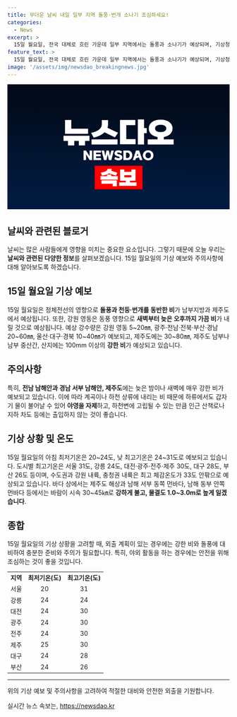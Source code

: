 ```yaml
---
title: 무더운 날씨 내일 일부 지역 돌풍·번개 소나기 조심하세요!
categories:
  - News
excerpt: >
  15일 월요일, 전국 대체로 흐린 가운데 일부 지역에서는 돌풍과 소나기가 예상되며, 기상청은 각 지역별 강수량과 안전 유의사항을 안내했다. 특히 제주도와 일부 지역에는 100mm 이상의 강한 비가 예보되어 하류 주민들은 주의가 필요하다. 기온은 20~31도로 예상되며, 각 도시별로 최고기온과 체감온도가 안내되었다. 또한 제주도와 일부 해상 지역에서는 강한 바람과 높은 물결에 대한 주의가 요망된다. (150자)
feature_text: >
  15일 월요일, 전국 대체로 흐린 가운데 일부 지역에서는 돌풍과 소나기가 예상되며, 기상청은 각 지역별 강수량과 안전 유의사항을 안내했다. 특히 제주도와 일부 지역에는 100mm 이상의 강한 비가 예보되어 하류 주민들은 주의가 필요하다. 기온은 20~31도로 예상되며, 각 도시별로 최고기온과 체감온도가 안내되었다. 또한 제주도와 일부 해상 지역에서는 강한 바람과 높은 물결에 대한 주의가 요망된다. (150자)
image: '/assets/img/newsdao_breakingnews.jpg'
---
```


<p><img src="/assets/img/newsdao_breakingnews.jpg" alt="cryptoinkorea 속보" /></p>

<h2>날씨와 관련된 블로거</h2>

<p data-ke-size="size16">날씨는 많은 사람들에게 영향을 미치는 중요한 요소입니다. 그렇기 때문에 오늘 우리는 <b>날씨와 관련된 다양한 정보</b>를 살펴보겠습니다. 15일 월요일의 기상 예보와 주의사항에 대해 알아보도록 하겠습니다.</p>

<h2 data-ke-size="size26">15일 월요일 기상 예보</h2>

<p data-ke-size="size16">15일 월요일은 정체전선의 영향으로 <b>돌풍과 천둥·번개를 동반한 비</b>가 남부지방과 제주도에서 예상됩니다. 또한, 강원 영동은 동풍 영향으로 <b>새벽부터 늦은 오후까지 가끔 비</b>가 내릴 것으로 예상됩니다. 예상 강수량은 강원 영동 5~20㎜, 광주·전남·전북·부산·경남 20~60㎜, 울산·대구·경북 10~40㎜가 예보되고, 제주도에는 30~80㎜, 제주도 남부나 남부 중산간, 산지에는 100mm 이상의 <b>강한 비</b>가 예상되고 있습니다.</p>

<h2 data-ke-size="size26">주의사항</h2>

<p data-ke-size="size16">특히, <b>전남 남해안과 경남 서부 남해안, 제주도</b>에는 늦은 밤이나 새벽에 매우 강한 비가 예보되고 있습니다. 이에 따라 계곡이나 하천 상류에 내리는 비 때문에 하류에서도 갑자기 물이 불어날 수 있어 <b>야영을 자제</b>하고, 하천변에 고립될 수 있는 만큼 인근 산책로나 지하 차도 등에는 출입하지 않는 것이 좋습니다.</p>

<h2 data-ke-size="size26">기상 상황 및 온도</h2>

<p data-ke-size="size16">15일 월요일의 아침 최저기온은 20~24도, 낮 최고기온은 24~31도로 예보되고 있습니다. 도시별 최고기온은 서울 31도, 강릉 24도, 대전·광주·전주·제주 30도, 대구 28도, 부산 26도 등이며, 수도권과 강원 내륙, 충청권 내륙은 최고 체감온도가 33도 안팎으로 예상되고 있습니다. 바다 상에서는 제주도 해상과 남해 서부 동쪽 먼바다, 남해 동부 안쪽 먼바다 등에서는 바람이 시속 30~45㎞로 <b>강하게 불고, 물결도 1.0~3.0m로 높게 일겠습니다</b>.</p>

<h2 data-ke-size="size26">종합</h2>

<p data-ke-size="size16">15일 월요일의 기상 상황을 고려할 때, 외출 계획이 있는 경우에는 강한 비와 돌풍에 대비하여 충분한 준비와 주의가 필요합니다. 특히, 야외 활동을 하는 경우에는 안전을 위해 조심하는 것이 좋을 것입니다.</p>

<table>
    <tbody>
        <tr>
            <td style="text-align: center; height: 17px;"><b>지역</b></td>
            <td style="text-align: center; height: 17px;"><b>최저기온(도)</b></td>
            <td style="text-align: center; height: 17px;"><b>최고기온(도)</b></td>
        </tr>
        <tr>
            <td style="text-align: center; height: 17px;">서울</td>
            <td style="text-align: center; height: 17px;">20</td>
            <td style="text-align: center; height: 17px;">31</td>
        </tr>
        <tr>
            <td style="text-align: center; height: 17px;">강릉</td>
            <td style="text-align: center; height: 17px;">24</td>
            <td style="text-align: center; height: 17px;">24</td>
        </tr>
        <tr>
            <td style="text-align: center; height: 17px;">대전</td>
            <td style="text-align: center; height: 17px;">24</td>
            <td style="text-align: center; height: 17px;">30</td>
        </tr>
        <tr>
            <td style="text-align: center; height: 17px;">광주</td>
            <td style="text-align: center; height: 17px;">24</td>
            <td style="text-align: center; height: 17px;">30</td>
        </tr>
        <tr>
            <td style="text-align: center; height: 17px;">전주</td>
            <td style="text-align: center; height: 17px;">24</td>
            <td style="text-align: center; height: 17px;">30</td>
        </tr>
        <tr>
            <td style="text-align: center; height: 17px;">제주</td>
            <td style="text-align: center; height: 17px;">25</td>
            <td style="text-align: center; height: 17px;">30</td>
        </tr>
        <tr>
            <td style="text-align: center; height: 17px;">대구</td>
            <td style="text-align: center; height: 17px;">24</td>
            <td style="text-align: center; height: 17px;">28</td>
        </tr>
        <tr>
            <td style="text-align: center; height: 17px;">부산</td>
            <td style="text-align: center; height: 17px;">24</td>
            <td style="text-align: center; height: 17px;">26</td>
        </tr>
    </tbody>
</table>

<hr>

<p data-ke-size="size16">위의 기상 예보 및 주의사항을 고려하여 적절한 대비와 안전한 외출을 기원합니다.</p>
실시간 뉴스 속보는, <a href="https://newsdao.kr" rel="dofollow">https://newsdao.kr</a>


